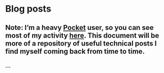 # Blog posts

## Note: I’m a heavy [Pocket](https://getpocket.com) user, so you can see most of my activity [here](http://sharedli.st/gnclmorais). This document will be more of a repository of useful technical posts I find myself coming back from time to time.

### …
